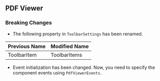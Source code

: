 ## PDF Viewer

### Breaking Changes

- The following property in `ToolbarSettings` has been renamed.

|   Previous Name      |   Modified Name                |
|----------------------| -------------------------------|
|   ToolbarItem        |   ToolbarItems                 |

- Event initialization has been changed. Now, you need to specify the component events using `PdfViewerEvents`.
